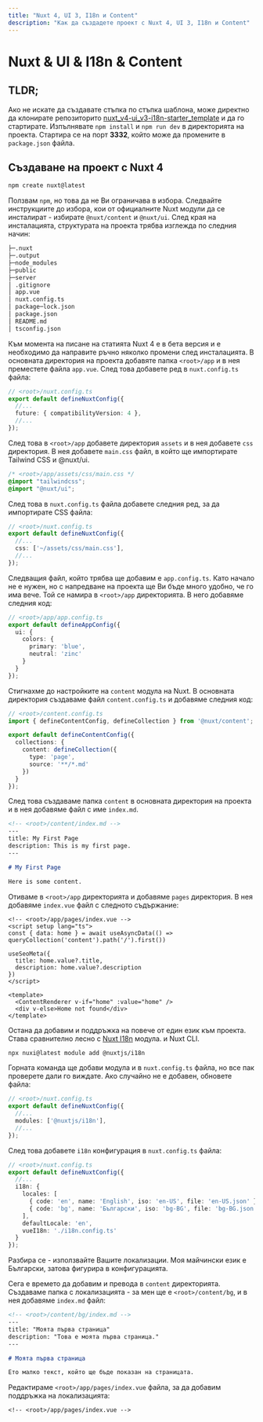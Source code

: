 ```yaml
---
title: "Nuxt 4, UI 3, I18n и Content"
description: "Как да създадете проект с Nuxt 4, UI 3, I18n и Content"
---
```


# Nuxt & UI & I18n & Content

## TLDR;

Ако не искате да създавате стъпка по стъпка шаблона, може директно да клонирате репозиторито [nuxt_v4-ui_v3-i18n-starter_template](https://github.com/howbizarre/nuxt_v4-ui_v3-i18n-starter_template "GitHub репозиторито за шаблона") и да го стартирате. Изпълнявате `npm install` и `npm run dev` в директорията на проекта. Стартира се на порт **3332**, който може да промените в `package.json` файла.

## Създаване на проект с Nuxt 4

```bash
npm create nuxt@latest
```

Ползвам `npm`, но това да не Ви ограничава в избора. Следвайте инструкциите до избора, кои от официалните Nuxt модули да се инсталират - избирате `@nuxt/content` и `@nuxt/ui`. След края на инсталацията, структурата на проекта трябва изглежда по следния начин:

```bash
├─.nuxt
├─.output
├─node_modules
├─public
├─server
│ .gitignore
│ app.vue
│ nuxt.config.ts
│ package─lock.json
│ package.json
│ README.md
│ tsconfig.json
```

Към момента на писане на статията Nuxt 4 е в бета версия и е необходимо да направите ръчно няколко промени след инсталацията. В основната директория на проекта добавяте папка `<root>/аpp` и в нея преместете файла `app.vue`. След това добавете ред в `nuxt.config.ts` файла:
  
```ts
// <root>/nuxt.config.ts
export default defineNuxtConfig({
  //...
  future: { compatibilityVersion: 4 },
  //...
});
```

След това в `<root>/аpp` добавете директория `assets` и в нея добавете `css` директория. В нея добавете `main.css` файл, в който ще импортирате Tailwind CSS и @nuxt/ui.

```css
/* <root>/app/assets/css/main.css */
@import "tailwindcss";
@import "@nuxt/ui";
```

След това в `nuxt.config.ts` файла добавете следния ред, за да импортирате CSS файла:

```ts
// <root>/nuxt.config.ts
export default defineNuxtConfig({
  //...
  css: ['~/assets/css/main.css'],
  //...
});
```

Следващия файл, който трябва ще добавим е `app.config.ts`. Като начало не е нужен, но с напредване на проекта ще Ви бъде много удобно, че го има вече. Той се намира в `<root>/аpp` директорията. В него добавяме следния код:

```ts
// <root>/app/app.config.ts
export default defineAppConfig({
  ui: {
    colors: {
      primary: 'blue',
      neutral: 'zinc'
    }
  }
});
```

Стигнахме до настройките на `content` модула на Nuxt. В основната директория създаваме файл `content.config.ts` и добавяме следния код:

```ts
// <root>/content.config.ts
import { defineContentConfig, defineCollection } from '@nuxt/content';

export default defineContentConfig({
  collections: {
    content: defineCollection({
      type: 'page',
      source: '**/*.md'
    })
  }
});
```

След това създаваме папка `content` в основната директория на проекта и в нея добавяме файл с име `index.md`.

```md
<!-- <root>/content/index.md -->
---
title: My First Page
description: This is my first page.
---

# My First Page

Here is some content.
```

Отиваме в `<root>/app` директорията и добавяме `pages` директория. В нея добавяме `index.vue` файл с следното съдържание:

```vue
<!-- <root>/app/pages/index.vue -->
<script setup lang="ts">
const { data: home } = await useAsyncData(() => queryCollection('content').path('/').first())

useSeoMeta({
  title: home.value?.title,
  description: home.value?.description
})
</script>

<template>
  <ContentRenderer v-if="home" :value="home" />
  <div v-else>Home not found</div>
</template>
```

Остана да добавим и поддръжка на повече от един език към проекта. Става сравнително лесно с [Nuxt I18n](https://i18n.nuxtjs.org/ "Nuxt I18n модул") модула. и Nuxt CLI.

```bash
npx nuxi@latest module add @nuxtjs/i18n
```

Горната команда ще добави модула и в `nuxt.config.ts` файла, но все пак проверете дали го виждате. Ако случайно не е добавен, обновете файла:

```ts
// <root>/nuxt.config.ts
export default defineNuxtConfig({
  //...
  modules: ['@nuxtjs/i18n'],
  //...
});
```

След това добавете `i18n` конфигурация в `nuxt.config.ts` файла:

```ts
// <root>/nuxt.config.ts
export default defineNuxtConfig({
  //...
  i18n: {
    locales: [
      { code: 'en', name: 'English', iso: 'en-US', file: 'en-US.json' },
      { code: 'bg', name: 'Български', iso: 'bg-BG', file: 'bg-BG.json' }
    ],
    defaultLocale: 'en',
    vueI18n: './i18n.config.ts'
  }
});
```

Разбира се - използвайте Вашите локализации. Моя майчински език е Български, затова фигурира в конфигурацията.

Сега е времето да добавим и превода в `content` директорията. Създаваме папка с локализацията - за мен ще е `<root>/content/bg`, и в нея добавяме `index.md` файл:

```md
<!-- <root>/content/bg/index.md -->
---
title: "Моята първа страница"
description: "Това е моята първа страница."
---

# Моята първа страница

Ето малко текст, който ще бъде показан на страницата.
```

Редактираме `<root>/app/pages/index.vue` файла, за да добавим поддръжка на локализацията:

```vue
<!-- <root>/app/pages/index.vue -->
